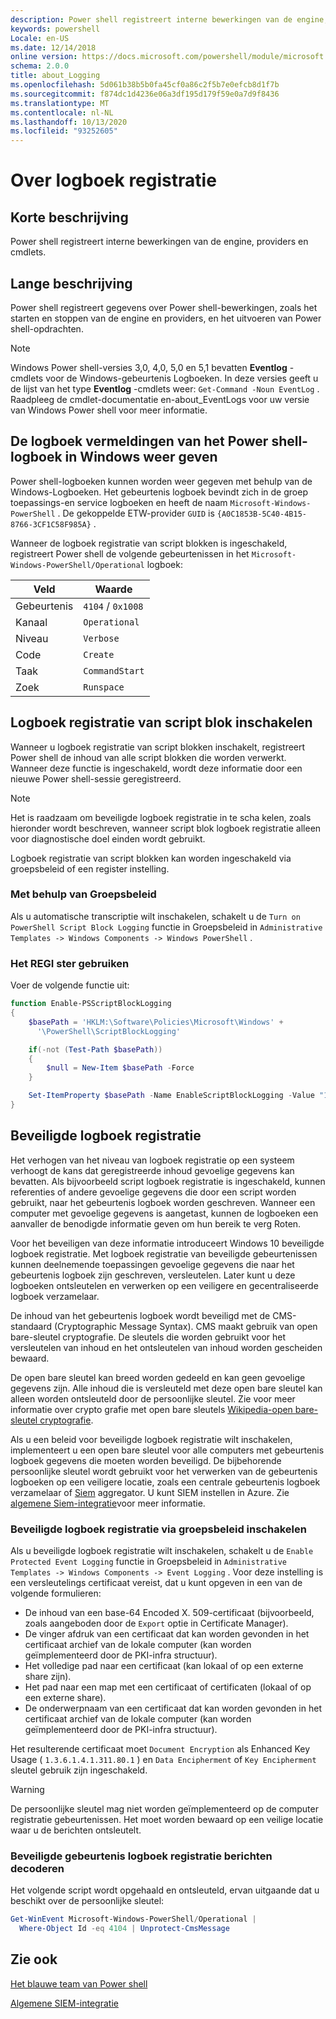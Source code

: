 ```yaml
---
description: Power shell registreert interne bewerkingen van de engine, providers en cmdlets.
keywords: powershell
Locale: en-US
ms.date: 12/14/2018
online version: https://docs.microsoft.com/powershell/module/microsoft.powershell.core/about/about_logging?view=powershell-5.1&WT.mc_id=ps-gethelp
schema: 2.0.0
title: about_Logging
ms.openlocfilehash: 5d061b38b5b0fa45cf0a86c2f5b7e0efcb8d1f7b
ms.sourcegitcommit: f874dc1d4236e06a3df195d179f59e0a7d9f8436
ms.translationtype: MT
ms.contentlocale: nl-NL
ms.lasthandoff: 10/13/2020
ms.locfileid: "93252605"
---
```

# <a name="about-logging"></a>Over logboek registratie

## <a name="short-description"></a>Korte beschrijving

Power shell registreert interne bewerkingen van de engine, providers en cmdlets.

## <a name="long-description"></a>Lange beschrijving

Power shell registreert gegevens over Power shell-bewerkingen, zoals het starten en stoppen van de engine en providers, en het uitvoeren van Power shell-opdrachten.

> [!NOTE]
> Windows Power shell-versies 3,0, 4,0, 5,0 en 5,1 bevatten **Eventlog** -cmdlets voor de Windows-gebeurtenis Logboeken. In deze versies geeft u de lijst van het type **Eventlog** -cmdlets weer: `Get-Command -Noun EventLog` . Raadpleeg de cmdlet-documentatie en-about_EventLogs voor uw versie van Windows Power shell voor meer informatie.

## <a name="viewing-the-powershell-event-log-entries-on-windows"></a>De logboek vermeldingen van het Power shell-logboek in Windows weer geven

Power shell-logboeken kunnen worden weer gegeven met behulp van de Windows-Logboeken. Het gebeurtenis logboek bevindt zich in de groep toepassings-en service logboeken en heeft de naam `Microsoft-Windows-PowerShell` . De gekoppelde ETW-provider `GUID` is `{A0C1853B-5C40-4B15-8766-3CF1C58F985A}` .

Wanneer de logboek registratie van script blokken is ingeschakeld, registreert Power shell de volgende gebeurtenissen in het `Microsoft-Windows-PowerShell/Operational` logboek:

|Veld| Waarde|
|-|-|
|Gebeurtenis|`4104` / `0x1008`|
|Kanaal|`Operational`|
|Niveau|`Verbose`|
|Code|`Create`|
|Taak|`CommandStart`|
|Zoek|`Runspace`|

## <a name="enabling-script-block-logging"></a>Logboek registratie van script blok inschakelen

Wanneer u logboek registratie van script blokken inschakelt, registreert Power shell de inhoud van alle script blokken die worden verwerkt. Wanneer deze functie is ingeschakeld, wordt deze informatie door een nieuwe Power shell-sessie geregistreerd.

> [!NOTE]
> Het is raadzaam om beveiligde logboek registratie in te scha kelen, zoals hieronder wordt beschreven, wanneer script blok logboek registratie alleen voor diagnostische doel einden wordt gebruikt.

Logboek registratie van script blokken kan worden ingeschakeld via groepsbeleid of een register instelling.

### <a name="using-group-policy"></a>Met behulp van Groepsbeleid

Als u automatische transcriptie wilt inschakelen, schakelt u de `Turn on PowerShell Script Block
Logging` functie in Groepsbeleid in `Administrative Templates -> Windows
Components -> Windows PowerShell` .

### <a name="using-the-registry"></a>Het REGI ster gebruiken

Voer de volgende functie uit:

```powershell
function Enable-PSScriptBlockLogging
{
    $basePath = 'HKLM:\Software\Policies\Microsoft\Windows' +
      '\PowerShell\ScriptBlockLogging'

    if(-not (Test-Path $basePath))
    {
        $null = New-Item $basePath -Force
    }

    Set-ItemProperty $basePath -Name EnableScriptBlockLogging -Value "1"
}
```

## <a name="protected-event-logging"></a>Beveiligde logboek registratie

Het verhogen van het niveau van logboek registratie op een systeem verhoogt de kans dat geregistreerde inhoud gevoelige gegevens kan bevatten. Als bijvoorbeeld script logboek registratie is ingeschakeld, kunnen referenties of andere gevoelige gegevens die door een script worden gebruikt, naar het gebeurtenis logboek worden geschreven. Wanneer een computer met gevoelige gegevens is aangetast, kunnen de logboeken een aanvaller de benodigde informatie geven om hun bereik te verg Roten.

Voor het beveiligen van deze informatie introduceert Windows 10 beveiligde logboek registratie.
Met logboek registratie van beveiligde gebeurtenissen kunnen deelnemende toepassingen gevoelige gegevens die naar het gebeurtenis logboek zijn geschreven, versleutelen. Later kunt u deze logboeken ontsleutelen en verwerken op een veiligere en gecentraliseerde logboek verzamelaar.

De inhoud van het gebeurtenis logboek wordt beveiligd met de CMS-standaard (Cryptographic Message Syntax). CMS maakt gebruik van open bare-sleutel cryptografie. De sleutels die worden gebruikt voor het versleutelen van inhoud en het ontsleutelen van inhoud worden gescheiden bewaard.

De open bare sleutel kan breed worden gedeeld en kan geen gevoelige gegevens zijn. Alle inhoud die is versleuteld met deze open bare sleutel kan alleen worden ontsleuteld door de persoonlijke sleutel. Zie voor meer informatie over crypto grafie met open bare sleutels [Wikipedia-open bare-sleutel cryptografie](https://en.wikipedia.org/wiki/Public-key_cryptography).

Als u een beleid voor beveiligde logboek registratie wilt inschakelen, implementeert u een open bare sleutel voor alle computers met gebeurtenis logboek gegevens die moeten worden beveiligd. De bijbehorende persoonlijke sleutel wordt gebruikt voor het verwerken van de gebeurtenis logboeken op een veiligere locatie, zoals een centrale gebeurtenis logboek verzamelaar of [Siem][] aggregator. U kunt SIEM instellen in Azure. Zie [algemene Siem-integratie](/cloud-app-security/siem)voor meer informatie.

### <a name="enabling-protected-event-logging-via-group-policy"></a>Beveiligde logboek registratie via groepsbeleid inschakelen

Als u beveiligde logboek registratie wilt inschakelen, schakelt u de `Enable Protected Event Logging` functie in Groepsbeleid in `Administrative Templates -> Windows Components
-> Event Logging` . Voor deze instelling is een versleutelings certificaat vereist, dat u kunt opgeven in een van de volgende formulieren:

- De inhoud van een base-64 Encoded X. 509-certificaat (bijvoorbeeld, zoals aangeboden door de `Export` optie in Certificate Manager).
- De vinger afdruk van een certificaat dat kan worden gevonden in het certificaat archief van de lokale computer (kan worden geïmplementeerd door de PKI-infra structuur).
- Het volledige pad naar een certificaat (kan lokaal of op een externe share zijn).
- Het pad naar een map met een certificaat of certificaten (lokaal of op een externe share).
- De onderwerpnaam van een certificaat dat kan worden gevonden in het certificaat archief van de lokale computer (kan worden geïmplementeerd door de PKI-infra structuur).

Het resulterende certificaat moet `Document Encryption` als Enhanced Key Usage ( `1.3.6.1.4.1.311.80.1` ) en `Data Encipherment` of `Key
Encipherment` sleutel gebruik zijn ingeschakeld.

> [!WARNING]
> De persoonlijke sleutel mag niet worden geïmplementeerd op de computer registratie gebeurtenissen. Het moet worden bewaard op een veilige locatie waar u de berichten ontsleutelt.

### <a name="decrypting-protected-event-logging-messages"></a>Beveiligde gebeurtenis logboek registratie berichten decoderen

Het volgende script wordt opgehaald en ontsleuteld, ervan uitgaande dat u beschikt over de persoonlijke sleutel:

```powershell
Get-WinEvent Microsoft-Windows-PowerShell/Operational |
  Where-Object Id -eq 4104 | Unprotect-CmsMessage
```

## <a name="see-also"></a>Zie ook

[Het blauwe team van Power shell](https://devblogs.microsoft.com/powershell/powershell-the-blue-team/)

[Algemene SIEM-integratie](/cloud-app-security/siem)

<!-- link references -->
[SIEM]: https://wikipedia.org/wiki/Security_information_and_event_management
